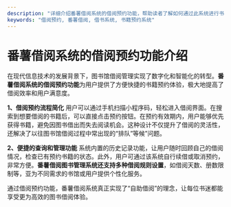 ```yaml
---
description: "详细介绍番薯借阅系统的借阅预约功能，帮助读者了解如何通过此系统进行书籍预约与借阅。"
keywords: "借阅预约, 番薯借阅, 借书系统, 书籍预约系统"
---
```

# 番薯借阅系统的借阅预约功能介绍

在现代信息技术的发展背景下，图书馆借阅管理实现了数字化和智能化的转型。**番薯借阅系统的借阅预约功能**为用户提供了方便快捷的书籍预约体验，极大地提高了借阅效率和用户满意度。

**1、借阅预约流程简化**
用户可以通过手机扫描小程序码，轻松进入借阅界面。在搜索到想要借阅的书籍后，可以直接点击预约按钮。在预约有效期内，用户能够优先获得书籍，避免因图书借出而失去阅读机会。这种设计不仅提升了借阅的灵活性，还解决了以往图书馆借阅过程中常出现的“排队”等候”问题。

**2、便捷的查询和管理功能**
系统内置的历史记录功能，让用户随时回顾自己的借阅情况，检查已有预约书籍的状态。此外，用户可通过该系统自行续借或取消预约，非常方便。**番薯借阅图书管理系统还支持多种借阅规则设置**，如借阅天数、册数限制等，亚为不同需求的书馆或用户提供个性化服务。

通过借阅预约功能，番薯借阅系统真正实现了“自助借阅”的理念，让每位书迷都能享受更为高效的图书借阅体验。
